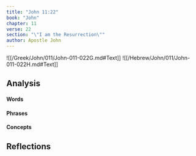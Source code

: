 ```yaml
---
title: "John 11:22"
book: "John"
chapter: 11
verse: 22
section: "\"I am the Resurrection\""
author: Apostle John
---
```

![[/Greek/John/011/John-011-022G.md#Text]]
![[/Hebrew/John/011/John-011-022H.md#Text]]

## Analysis

#### Words

#### Phrases

#### Concepts

## Reflections
